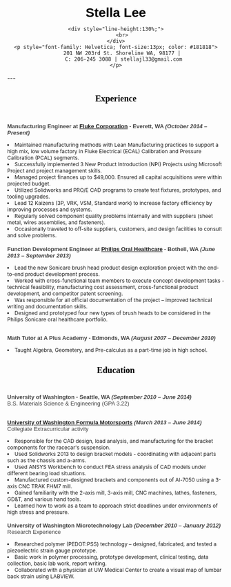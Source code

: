 <!--- I wrote this in html.. I hope that's ok --->

<div style="line-height:88%;">
    <br>
</div>

<center>
	<div style="font-family: Helvetica; color: black; font-size: 30px;">
			<strong> Stella Lee </strong>
	</div>
	
	<div style="line-height:130%;">
    	<br>
	</div>
	<p style="font-family: Helvetica; font-size:13px; color: #181818">
		201 NW 203rd St. Shoreline WA, 98177 |
		 C: 206-245 3088 | stellajl33@gmail.com
	</p>
</center>
---
<center>
	<h3 style="text-align: center; font-family: Calibri; color: black; font-size: 20px"> Experience 
	</h>
	
</center>

<div style="line-height:85%;">
    <br>
</div>

<!--- Current Job: Fluke Corporation --->

<p style ="font-size:13px; font-family: Arial; color: #404040;"> 
	<strong> Manufacturing Engineer at <a href="http://us.flukecal.com/products/pressure-calibration">Fluke Corporation</a> - Everett, WA 	<em> (October 2014 – Present) </em> </strong>
</p> 
<span style="font-size: 12px;">
	<li>
		Maintained manufacturing methods with Lean Manufacturing practices to support a high mix, low volume factory in Fluke Electrical (ECAL) Calibration and Pressure Calibration (PCAL) segments.
	</li>
	<li>
		Successfully implemented 3 New Product Introduction (NPI) Projects using Microsoft Project and project management skills.
	</li>
	<li>
		Managed project finances up to $49,000. Ensured all capital acquisitions were within projected budget. 
	</li>
	<li>
		Utilized Solidworks and PRO/E CAD programs to create test fixtures, prototypes, and tooling upgrades.
	</li>
	<li>
	Lead 12 Kaizens (3P, VRK, VSM, Standard work) to increase factory efficiency by improving processes and systems. 
	</li>
	<li>
		Regularly solved component quality problems internally and with suppliers (sheet metal, wires assemblies, and fasteners).
	</li>
	<li>
		Occasionally traveled to off-site suppliers, customers, and design facilities to consult and solve problems.
	</li>
</span>

<div style="line-height:25%;">
    <br>
</div>


<!--- Philips Oral Healthcare Internship --->

<p style ="font-size:13px; font-family: Arial; color: #404040"> 
	<strong> Function Development Engineer at <a href="http://www.usa.philips.com/c-m-pe/electric-toothbrushes?&origin=|mckv|s6jcQorTe_dc&pcrid=72563509374|plid|&gclid=Cj0KEQjw0f-9BRCF9-D60_n4rKcBEiQAnXW4-_mWxvoo5HBPP6Q58peZRmFbLjwRMjYWNmhID1zq754aAqdp8P8HAQ">Philips Oral Healthcare</a> - Bothell, WA <em> (June 2013 – September 2013) </em> </strong>
</p> 

<span style="font-size: 12px;">
	<li>
		Lead the new Sonicare brush head product design exploration project with the end-to-end product development process.
	</li>
	<li>
		Worked with cross-functional team members to execute concept development tasks - technical feasibility, manufacturing cost assessment, cross-functional product development, and competitor patent screening.
	</li>
	<li>
		Was responsible for all official documentation of the project – improved technical writing and documentation skills. 
	</li>
	<li>
		Designed and prototyped four new types of brush heads to be considered in the Philips Sonicare oral healthcare portfolio.
	</li>
	
<div style="line-h75ght:30%;">
    <br>
</div>

<!--- job in high school --->

<p style ="font-size:13px; font-family: Arial; color: #404040"> 
	<strong> Math Tutor at A Plus Academy - Edmonds, WA <em> (August 2007 – December 2010) </em> </strong>
</p> 

<li>
	Taught Algebra, Geometery, and Pre-calculus as a part-time job in high school.
</li>

	
<!--- I miss college --->

<center>
	<h3 style="text-align: center; font-family:Calibri; color: black; font-size: 20px"> Education </h>
</center>

<div style="line-height:85%;">
    <br>
</div>

<p style ="font-size:13px; font-family: Arial; color: #404040"> 
	<strong> University of Washington - Seattle, WA <em> (September 2010 – June 2014) </em> </strong>
	<br>
	B.S. Materials Science & Engineering (GPA 3.22)
</p> 

<!--- insert bad memories of coding here -->

<div style="line-height:25%;">
    <br>
</div>
	
<!--- Skipped too many classes to build a racecar --->

<p style ="font-size:13px; font-family: Arial; color: #404040"> 
	<strong> <a href="http://uwformula.com/">University of Washington Formula Motorsports</a> <em> (March 2013 – June 2014) </em> </strong>
	<br>
	Collegiate Extracurricular activity <!--- that took over my life --->
</p>

<li>
	Responsible for the CAD design, load analysis, and manufacturing for the bracket components for the racecar's suspension.
</li>
<li>
	Used Solidworks 2013 to design bracket models - coordinating with adjacent parts such as the chassis and a-arms.
</li>
<li>
	Used ANSYS Workbench to conduct FEA stress analysis of CAD models under different bearing load situations. 
</li>
<li>
	Manufactured custom-designed brackets and components out of Al-7050 using a 3-axis CNC TRAK FHM7 mill. 
</li>
<li>
	Gained familiarity with the 2-axis mill, 3-axis mill, CNC machines, lathes, fasteners, GD&T, and various hand tools.
</li>
<li>
	Learned how to work as a team to approach strict deadlines under environments of high stress and pressure.
</li>

<div style="line-height:25%;">
    <br>
</div>

<!--- Research (is not for me) --->
 
<p style ="font-size:13px; font-family: Arial; color: #404040"> 
	<strong> University of Washington Microtechnology Lab <em> (December 2010 – January 2012) </em> </strong>
	<br>
	Research Experience
</p>
<li>
	Researched polymer (PEDOT:PSS) technology – designed, fabricated, and tested a piezoelectric strain gauge prototype.
</li>
<li>
	Basic work in polymer processing, prototype development, clinical testing, data collection, basic lab work, report writing.
</li>
<li>
	Collaborated with a physician at UW Medical Center to create a visual map of lumbar back strain using LABVIEW.
</li> 

